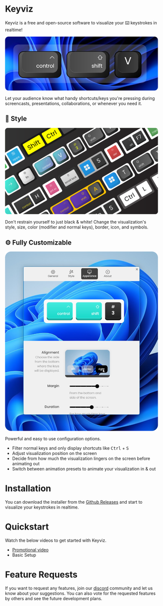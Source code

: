 # Keyviz

Keyviz is a free and open-source software to visualize your ⌨️ keystrokes in realtime!

![keyviz-preview](previews/container.png)

Let your audience know what handy shortcuts/keys you're pressing during screencasts, presentations, collaborations, or whenever you need it.

## 🦄 Style
![multiple-styles](previews/reel.png)

Don't restrain yourself to just black & white! Change the visualization's style, size, color (modifier and normal keys), border, icon, and symbols.

## ⚙️ Fully Customizable
![keyviz-settings](previews/appearance-tab.png)

Powerful and easy to use configuration options. 
- Filter normal keys and only display shortcuts like <kbd>Ctrl</kbd> + <kbd>S</kbd>
- Adjust visualization position on the screen
- Decide from how much the visualization lingers on the screen before animating out
- Switch between animation presets to animate your visualization in & out

# Installation
You can download the installer from the [Github Releases](https://github.com/mulaRahul/keyviz/releases) and start to visualize your keystrokes in realtime.

# Quickstart
Watch the below videos to get started with Keyviz.
- [Promotional video](https://youtu.be/zb1WYWm_zuk)
- Basic Setup

# Feature Requests
If you want to request any features, join our [discord](https://discord.gg/qyrKWCvtEq) community and let us know about your suggestions. You can also vote for the requested features by others and see the future development plans.
